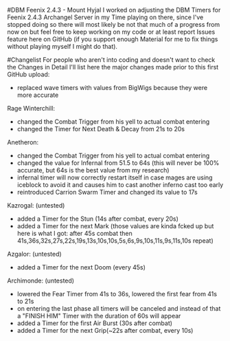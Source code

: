 #DBM Feenix 2.4.3 - Mount Hyjal
I worked on adjusting the DBM Timers for Feenix 2.4.3 Archangel Server in my Time playing on there, since I've stopped doing so there will most likely be not that much of a progress from now on but feel free to keep working on my code or at least report Issues feature here on GitHub (if you support enough Material for me to fix things without playing myself I might do that).

#Changelist
For people who aren't into coding and doesn't want to check the Changes in Detail I'll list here the major changes made prior to this first GitHub upload:

- replaced wave timers with values from BigWigs because they were more accurate

Rage Winterchill:
- changed the Combat Trigger from his yell to actual combat entering
- changed the Timer for Next Death & Decay from 21s to 20s

Anetheron:
- changed the Combat Trigger from his yell to actual combat entering
- changed the value for Infernal from 51.5 to 64s (this will never be 100% accurate, but 64s is the best value from my research)
- infernal timer will now correctly restart itself in case mages are using iceblock to avoid it and causes him to cast another inferno cast too early
- reintroduced Carrion Swarm Timer and changed its value to 17s

Kazrogal: (untested)
- added a Timer for the Stun (14s after combat, every 20s)
- added a Timer for the next Mark (those values are kinda fcked up but here is what I got: after 45s combat then 41s,36s,32s,27s,22s,19s,13s,10s,10s,5s,6s,9s,10s,11s,9s,11s,10s repeat)

Azgalor: (untested)
- added a Timer for the next Doom (every 45s)

Archimonde: (untested)
- lowered the Fear Timer from 41s to 36s, lowered the first fear from 41s to 21s
- on entering the last phase all timers will be canceled and instead of that a "FINISH HIM" Timer with the duration of 60s will appear
- added a Timer for the first Air Burst (30s after combat)
- added a Timer for the next Grip(~22s after combat, every 10s)
